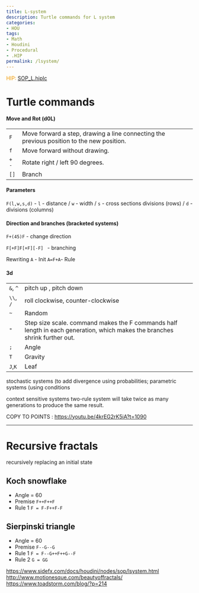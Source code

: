 ```yaml
---
title: L-system
description: Turtle commands for L system
categories:
- HOU
tags:
- Math
- Houdini
- Procedural
- .HIP
permalink: /lsystem/
---
```




<span style="color: #F09900"> HIP:</span> [SOP_L.hiplc](/src/hip/SOP_L.hiplc)

# Turtle commands
#### Move and Rot (d0L)
|||
|---|---|
`F`| Move forward a step, drawing a line connecting the previous position to the new position.  
`f`| Move forward without drawing.  
`+` `-` | Rotate right / left 90  degrees.  
`[]` |  Branch


#### Parameters
`F(l,w,s,d)` - `l` - distance / `w` - width / `s` - cross sections divisions (rows) / `d` - divisions (columns)   

#### Direction and branches  (bracketed systems)
`F+(45)F` - change direction   

`F[+F]F[+F][-F] ` - branching  

Rewriting
`A` - Init
`A=F+A`-  Rule
#### 3d

|||
|---|---|
`&`, `^` | pitch up , pitch down  
`\\`, `/`| roll clockwise, counter-clockwise  
`~` | Random   
`"` | Step size scale. command makes the F commands half length in each generation, which makes the branches shrink further out.  
`;` | Angle
`T` | Gravity
`J`,`K`| Leaf

stochastic systems (to add divergence using probabilities;
parametric systems (using conditions

context sensitive systems
two-rule system will take twice as many generations to produce the same result.


COPY TO POINTS : https://youtu.be/4krEG2rK5iA?t=1090

---

# Recursive fractals
recursively replacing an initial state

## Koch snowflake
- Angle = 60   
- Premise `F++F++F`    
- Rule 1 `F = F-F++F-F`  

## Sierpinski triangle
- Angle = 60  
- Premise `F--G--G`  
- Rule 1 `F = F--G++F++G--F`  
- Rule 2 `G = GG`  

https://www.sidefx.com/docs/houdini/nodes/sop/lsystem.html  
http://www.motionesque.com/beautyoffractals/  
https://www.toadstorm.com/blog/?p=214  
